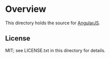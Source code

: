 Overview
========

This directory holds the source for [AngularJS](https://angularjs.org/).

License
-------

MIT; see LICENSE.txt in this directory for details.
